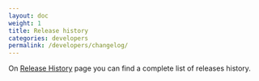 ```yaml
---
layout: doc
weight: 1
title: Release history
categories: developers
permalink: /developers/changelog/
---
```


On <a href="https://github.com/usablica/intro.js/blob/master/changelog.md">Release History</a> page you can find a complete list of releases history.
